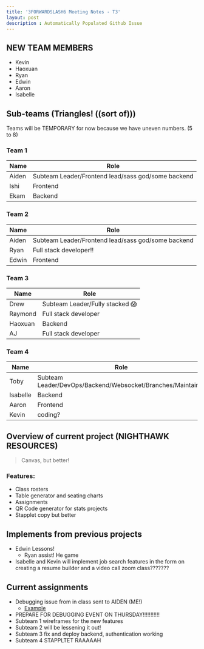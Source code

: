```yaml
---
title: '3FORWARDSLASH6 Meeting Notes - T3'
layout: post
description : Automatically Populated Github Issue
---
```


## NEW TEAM MEMBERS
- Kevin
- Haoxuan
- Ryan
- Edwin
- Aaron
- Isabelle

## Sub-teams (Triangles! ((sort of)))

Teams will be TEMPORARY for now because we have uneven numbers. (5 to 8)

### Team 1
| Name | Role |
| --- | --- |
| Aiden | Subteam Leader/Frontend lead/sass god/some backend |
| Ishi | Frontend |
| Ekam | Backend |

### Team 2
| Name | Role |
| --- | --- |
| Aiden | Subteam Leader/Frontend lead/sass god/some backend |
| Ryan | Full stack developer!! |
| Edwin | Frontend |

### Team 3
| Name | Role |
| --- | --- |
| Drew | Subteam Leader/Fully stacked 😱  |
| Raymond | Full stack developer |
| Haoxuan | Backend |
| AJ | Full stack developer |

### Team 4
| Name | Role |
| --- | --- |
| Toby | Subteam Leader/DevOps/Backend/Websocket/Branches/Maintainer |
| Isabelle | Backend |
| Aaron | Frontend |
| Kevin | coding? |

## Overview of current project (NIGHTHAWK RESOURCES)

> Canvas, but better!

### Features:

* Class rosters
* Table generator and seating charts
* Assignments
* QR Code generator for stats projects
* Stapplet copy but better

## Implements from previous projects

* Edwin Lessons!
   - Ryan assist! He game
* Isabelle and Kevin will implement job search features in the form on creating a resume builder and a video call zoom class???????

## Current assignments

* Debugging issue from in class sent to AIDEN (ME!)
   - [Example](https://github.com/aidenhuynh/Epic_CSA/issues/5)
* PREPARE FOR DEBUGGING EVENT ON THURSDAY!!!!!!!!!!!
* Subteam 1 wireframes for the new features
* Subteam 2 will be lessening it out!
* Subteam 3 fix and deploy backend, authentication working
* Subteam 4 STAPPLTET RAAAAAH


